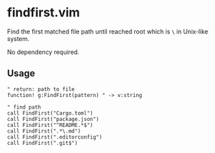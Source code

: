 # findfirst.vim

Find the first matched file path until reached root which is `\` in Unix-like system.

No dependency required.

## Usage

```
" return: path to file
function! g:FindFirst(pattern) " -> v:string
```

```vimscript
" find path
call FindFirst("Cargo.toml")
call FindFirst("package.json")
call FindFirst("^README.*$")
call FindFirst(".*\.md")
call FindFirst(".editorconfig")
call FindFirst(".git$")
```

